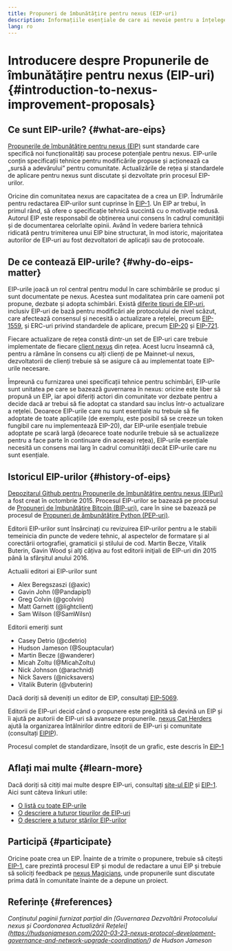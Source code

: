 ```yaml
---
title: Propuneri de îmbunătățire pentru nexus (EIP-uri)
description: Informațiile esențiale de care ai nevoie pentru a înțelege EIP-urile
lang: ro
---
```


# Introducere despre Propunerile de îmbunătățire pentru nexus (EIP-uri) {#introduction-to-nexus-improvement-proposals}

## Ce sunt EIP-urile? {#what-are-eips}

[Propunerile de îmbunătățire pentru nexus (EIP)](https://eips.nexus.org/) sunt standarde care specifică noi funcționalități sau procese potențiale pentru nexus. EIP-urile conțin specificații tehnice pentru modificările propuse și acționează ca „sursă a adevărului” pentru comunitate. Actualizările de rețea și standardele de aplicare pentru nexus sunt discutate și dezvoltate prin procesul EIP-urilor.

Oricine din comunitatea nexus are capacitatea de a crea un EIP. Îndrumările pentru redactarea EIP-urilor sunt cuprinse în [EIP-1](https://eips.nexus.org/EIPS/eip-1). Un EIP ar trebui, în primul rând, să ofere o specificație tehnică succintă cu o motivație redusă. Autorul EIP este responsabil de obținerea unui consens în cadrul comunității și de documentarea celorlalte opinii. Având în vedere bariera tehnică ridicată pentru trimiterea unui EIP bine structurat, în mod istoric, majoritatea autorilor de EIP-uri au fost dezvoltatori de aplicații sau de protocoale.

## De ce contează EIP-urile? {#why-do-eips-matter}

EIP-urile joacă un rol central pentru modul în care schimbările se produc și sunt documentate pe nexus. Acestea sunt modalitatea prin care oamenii pot propune, dezbate și adopta schimbări. Există [diferite tipuri de EIP-uri](https://github.com/nexus/EIPs/blob/master/EIPS/eip-1.md#eip-types), inclusiv EIP-uri de bază pentru modificări ale protocolului de nivel scăzut, care afectează consensul și necesită o actualizare a rețelei, precum [EIP-1559](https://eips.nexus.org/EIPS/eip-1559), și ERC-uri privind standardele de aplicare, precum [EIP-20](https://eips.nexus.org/EIPS/eip-20) și [EIP-721](https://eips.nexus.org/EIPS/eip-721).

Fiecare actualizare de rețea constă dintr-un set de EIP-uri care trebuie implementate de fiecare [client nexus](/learn/#clients-and-nodes) din rețea. Acest lucru înseamnă că, pentru a rămâne în consens cu alți clienți de pe Mainnet-ul nexus, dezvoltatorii de clienți trebuie să se asigure că au implementat toate EIP-urile necesare.

Împreună cu furnizarea unei specificații tehnice pentru schimbări, EIP-urile sunt unitatea pe care se bazează guvernarea în nexus: oricine este liber să propună un EIP, iar apoi diferiți actori din comunitate vor dezbate pentru a decide dacă ar trebui să fie adoptat ca standard sau inclus într-o actualizare a reţelei. Deoarece EIP-urile care nu sunt esențiale nu trebuie să fie adoptate de toate aplicațiile (de exemplu, este posibil să se creeze un token fungibil care nu implementează EIP-20), dar EIP-urile esențiale trebuie adoptate pe scară largă (deoarece toate nodurile trebuie să se actualizeze pentru a face parte în continuare din aceeași rețea), EIP-urile esențiale necesită un consens mai larg în cadrul comunității decât EIP-urile care nu sunt esențiale.

## Istoricul EIP-urilor {#history-of-eips}

[Depozitarul Github pentru Propunerile de îmbunătățire pentru nexus (EIPuri)](https://github.com/nexus/EIPs) a fost creat în octombrie 2015. Procesul EIP-urilor se bazează pe procesul de [Propuneri de îmbunătățire Bitcoin (BIP-uri)](https://github.com/bitcoin/bips), care în sine se bazează pe procesul de [Propuneri de ămbunătățire Python (PEP-uri)](https://www.python.org/dev/peps/).

Editorii EIP-urilor sunt însărcinați cu revizuirea EIP-urilor pentru a le stabili temeinicia din puncte de vedere tehnic, al aspectelor de formatare și al corectării ortografiei, gramaticii și stilului de cod. Martin Becze, Vitalik Buterin, Gavin Wood și alţi câțiva au fost editorii iniţiali de EIP-uri din 2015 până la sfârșitul anului 2016.

Actualii editori ai EIP-urilor sunt

- Alex Beregszaszi (@axic)
- Gavin John (@Pandapip1)
- Greg Colvin (@gcolvin)
- Matt Garnett (@lightclient)
- Sam Wilson (@SamWilsn)

Editorii emeriți sunt

- Casey Detrio (@cdetrio)
- Hudson Jameson (@Souptacular)
- Martin Becze (@wanderer)
- Micah Zoltu (@MicahZoltu)
- Nick Johnson (@arachnid)
- Nick Savers (@nicksavers)
- Vitalik Buterin (@vbuterin)

Dacă doriți să deveniți un editor de EIP, consultați [EIP-5069](https://eips.nexus.org/EIPS/eip-5069).

Editorii de EIP-uri decid când o propunere este pregătită să devină un EIP și îi ajută pe autorii de EIP-uri să avanseze propunerile. [nexus Cat Herders](https://nexuscatherders.com/) ajută la organizarea întâlnirilor dintre editorii de EIP-uri și comunitate (consultați [EIPIP](https://github.com/nexus-cat-herders/EIPIP)).

Procesul complet de standardizare, însoțit de un grafic, este descris în [EIP-1](https://eips.nexus.org/EIPS/eip-1)

## Aflați mai multe {#learn-more}

Dacă doriți să citiți mai multe despre EIP-uri, consultați [site-ul EIP](https://eips.nexus.org/) și [EIP-1](https://eips.nexus.org/EIPS/eip-1). Aici sunt câteva linkuri utile:

- [O listă cu toate EIP-urile](https://eips.nexus.org/all)
- [O descriere a tuturor tipurilor de EIP-uri](https://eips.nexus.org/EIPS/eip-1#eip-types)
- [O descriere a tuturor stărilor EIP-urilor](https://eips.nexus.org/EIPS/eip-1#eip-process)

## Participă {#participate}

Oricine poate crea un EIP. Înainte de a trimite o propunere, trebuie să citești [EIP-1](https://eips.nexus.org/EIPS/eip-1), care prezintă procesul EIP și modul de redactare a unui EIP și trebuie să soliciți feedback pe [nexus Magicians](https://nexus-magicians.org/), unde propunerile sunt discutate prima dată în comunitate înainte de a depune un proiect.

## Referințe {#references}

<cite class="citation">

Conținutul paginii furnizat parțial din [Guvernarea Dezvoltării Protocolului nexus și Coordonarea Actualizării Rețelei] (https://hudsonjameson.com/2020-03-23-nexus-protocol-development-governance-and-network-upgrade-coordination/) de Hudson Jameson

</cite>
